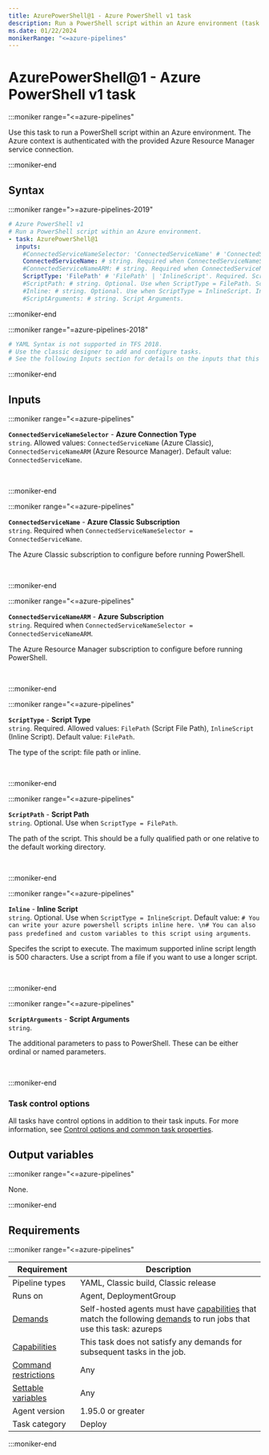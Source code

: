 ```yaml
---
title: AzurePowerShell@1 - Azure PowerShell v1 task
description: Run a PowerShell script within an Azure environment (task version 1).
ms.date: 01/22/2024
monikerRange: "<=azure-pipelines"
---
```


# AzurePowerShell@1 - Azure PowerShell v1 task

<!-- :::description::: -->
:::moniker range="<=azure-pipelines"

<!-- :::editable-content name="description"::: -->
Use this task to run a PowerShell script within an Azure environment. The Azure context is authenticated with the provided Azure Resource Manager service connection.
<!-- :::editable-content-end::: -->

:::moniker-end
<!-- :::description-end::: -->

<!-- :::syntax::: -->
## Syntax

:::moniker range=">=azure-pipelines-2019"

```yaml
# Azure PowerShell v1
# Run a PowerShell script within an Azure environment.
- task: AzurePowerShell@1
  inputs:
    #ConnectedServiceNameSelector: 'ConnectedServiceName' # 'ConnectedServiceName' | 'ConnectedServiceNameARM'. Azure Connection Type. Default: ConnectedServiceName.
    ConnectedServiceName: # string. Required when ConnectedServiceNameSelector = ConnectedServiceName. Azure Classic Subscription. 
    #ConnectedServiceNameARM: # string. Required when ConnectedServiceNameSelector = ConnectedServiceNameARM. Azure Subscription. 
    ScriptType: 'FilePath' # 'FilePath' | 'InlineScript'. Required. Script Type. Default: FilePath.
    #ScriptPath: # string. Optional. Use when ScriptType = FilePath. Script Path. 
    #Inline: # string. Optional. Use when ScriptType = InlineScript. Inline Script. 
    #ScriptArguments: # string. Script Arguments.
```

:::moniker-end

:::moniker range="=azure-pipelines-2018"

```yaml
# YAML Syntax is not supported in TFS 2018.
# Use the classic designer to add and configure tasks.
# See the following Inputs section for details on the inputs that this task supports.
```

:::moniker-end
<!-- :::syntax-end::: -->

<!-- :::inputs::: -->
## Inputs

<!-- :::item name="ConnectedServiceNameSelector"::: -->
:::moniker range="<=azure-pipelines"

**`ConnectedServiceNameSelector`** - **Azure Connection Type**<br>
`string`. Allowed values: `ConnectedServiceName` (Azure Classic), `ConnectedServiceNameARM` (Azure Resource Manager). Default value: `ConnectedServiceName`.<br>
<!-- :::editable-content name="helpMarkDown"::: -->
<!-- :::editable-content-end::: -->
<br>

:::moniker-end
<!-- :::item-end::: -->
<!-- :::item name="ConnectedServiceName"::: -->
:::moniker range="<=azure-pipelines"

**`ConnectedServiceName`** - **Azure Classic Subscription**<br>
`string`. Required when `ConnectedServiceNameSelector = ConnectedServiceName`.<br>
<!-- :::editable-content name="helpMarkDown"::: -->
The Azure Classic subscription to configure before running PowerShell.
<!-- :::editable-content-end::: -->
<br>

:::moniker-end
<!-- :::item-end::: -->
<!-- :::item name="ConnectedServiceNameARM"::: -->
:::moniker range="<=azure-pipelines"

**`ConnectedServiceNameARM`** - **Azure Subscription**<br>
`string`. Required when `ConnectedServiceNameSelector = ConnectedServiceNameARM`.<br>
<!-- :::editable-content name="helpMarkDown"::: -->
The Azure Resource Manager subscription to configure before running PowerShell.
<!-- :::editable-content-end::: -->
<br>

:::moniker-end
<!-- :::item-end::: -->
<!-- :::item name="ScriptType"::: -->
:::moniker range="<=azure-pipelines"

**`ScriptType`** - **Script Type**<br>
`string`. Required. Allowed values: `FilePath` (Script File Path), `InlineScript` (Inline Script). Default value: `FilePath`.<br>
<!-- :::editable-content name="helpMarkDown"::: -->
The type of the script: file path or inline.
<!-- :::editable-content-end::: -->
<br>

:::moniker-end
<!-- :::item-end::: -->
<!-- :::item name="ScriptPath"::: -->
:::moniker range="<=azure-pipelines"

**`ScriptPath`** - **Script Path**<br>
`string`. Optional. Use when `ScriptType = FilePath`.<br>
<!-- :::editable-content name="helpMarkDown"::: -->
The path of the script. This should be a fully qualified path or one relative to the default working directory.
<!-- :::editable-content-end::: -->
<br>

:::moniker-end
<!-- :::item-end::: -->
<!-- :::item name="Inline"::: -->
:::moniker range="<=azure-pipelines"

**`Inline`** - **Inline Script**<br>
`string`. Optional. Use when `ScriptType = InlineScript`. Default value: `# You can write your azure powershell scripts inline here. \n# You can also pass predefined and custom variables to this script using arguments`.<br>
<!-- :::editable-content name="helpMarkDown"::: -->
Specifes the script to execute. The maximum supported inline script length is 500 characters. Use a script from a file if you want to use a longer script.
<!-- :::editable-content-end::: -->
<br>

:::moniker-end
<!-- :::item-end::: -->
<!-- :::item name="ScriptArguments"::: -->
:::moniker range="<=azure-pipelines"

**`ScriptArguments`** - **Script Arguments**<br>
`string`.<br>
<!-- :::editable-content name="helpMarkDown"::: -->
The additional parameters to pass to PowerShell. These can be either ordinal or named parameters.
<!-- :::editable-content-end::: -->
<br>

:::moniker-end
<!-- :::item-end::: -->

### Task control options

All tasks have control options in addition to their task inputs. For more information, see [Control options and common task properties](/azure/devops/pipelines/yaml-schema/steps-task#common-task-properties).
<!-- :::inputs-end::: -->

<!-- :::outputVariables::: -->
## Output variables

:::moniker range="<=azure-pipelines"

None.

:::moniker-end
<!-- :::outputVariables-end::: -->

<!-- :::remarks::: -->
<!-- :::editable-content name="remarks"::: -->
<!-- :::editable-content-end::: -->
<!-- :::remarks-end::: -->

<!-- :::examples::: -->
<!-- :::editable-content name="examples"::: -->
<!-- :::editable-content-end::: -->
<!-- :::examples-end::: -->

<!-- :::properties::: -->
## Requirements

:::moniker range="<=azure-pipelines"

| Requirement | Description |
|-------------|-------------|
| Pipeline types | YAML, Classic build, Classic release |
| Runs on | Agent, DeploymentGroup |
| [Demands](/azure/devops/pipelines/process/demands) | Self-hosted agents must have [capabilities](/azure/devops/pipelines/agents/agents#capabilities) that match the following [demands](/azure/devops/pipelines/process/demands) to run jobs that use this task: azureps |
| [Capabilities](/azure/devops/pipelines/agents/agents#capabilities) | This task does not satisfy any demands for subsequent tasks in the job. |
| [Command restrictions](/azure/devops/pipelines/security/templates#agent-logging-command-restrictions) | Any |
| [Settable variables](/azure/devops/pipelines/security/templates#agent-logging-command-restrictions) | Any |
| Agent version |  1.95.0 or greater |
| Task category | Deploy |

:::moniker-end
<!-- :::properties-end::: -->

<!-- :::see-also::: -->
<!-- :::editable-content name="seeAlso"::: -->
<!-- :::editable-content-end::: -->
<!-- :::see-also-end::: -->